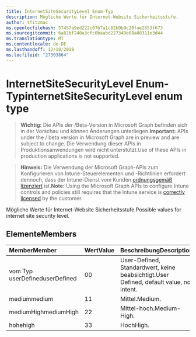 ```yaml
---
title: InternetSiteSecurityLevel Enum-Typ
description: Mögliche Werte für Internet-Website Sicherheitsstufe.
author: tfitzmac
ms.openlocfilehash: 57457a9ed222c07b7a1c82b9b9c20fae2653f673
ms.sourcegitcommit: 6a82bf240a3cfc0baabd227349e08a08311e3d44
ms.translationtype: MT
ms.contentlocale: de-DE
ms.lasthandoff: 12/18/2018
ms.locfileid: "27303864"
---
```

# <a name="internetsitesecuritylevel-enum-type"></a><span data-ttu-id="f15c3-103">InternetSiteSecurityLevel Enum-Typ</span><span class="sxs-lookup"><span data-stu-id="f15c3-103">internetSiteSecurityLevel enum type</span></span>

> <span data-ttu-id="f15c3-104">**Wichtig:** Die APIs der /Beta-Version in Microsoft Graph befinden sich in der Vorschau und können Änderungen unterliegen.</span><span class="sxs-lookup"><span data-stu-id="f15c3-104">**Important:** APIs under the / beta version in Microsoft Graph are in preview and are subject to change.</span></span> <span data-ttu-id="f15c3-105">Die Verwendung dieser APIs in Produktionsanwendungen wird nicht unterstützt.</span><span class="sxs-lookup"><span data-stu-id="f15c3-105">Use of these APIs in production applications is not supported.</span></span>

> <span data-ttu-id="f15c3-106">**Hinweis:** Die Verwendung der Microsoft Graph-APIs zum Konfigurieren von Intune-Steuerelementen und -Richtlinien erfordert dennoch, dass der Intune-Dienst vom Kunden [ordnungsgemäß lizenziert](https://go.microsoft.com/fwlink/?linkid=839381) ist.</span><span class="sxs-lookup"><span data-stu-id="f15c3-106">**Note:** Using the Microsoft Graph APIs to configure Intune controls and policies still requires that the Intune service is [correctly licensed](https://go.microsoft.com/fwlink/?linkid=839381) by the customer.</span></span>

<span data-ttu-id="f15c3-107">Mögliche Werte für Internet-Website Sicherheitsstufe.</span><span class="sxs-lookup"><span data-stu-id="f15c3-107">Possible values for internet site security level.</span></span>
## <a name="members"></a><span data-ttu-id="f15c3-108">Elemente</span><span class="sxs-lookup"><span data-stu-id="f15c3-108">Members</span></span>
|<span data-ttu-id="f15c3-109">Member</span><span class="sxs-lookup"><span data-stu-id="f15c3-109">Member</span></span>|<span data-ttu-id="f15c3-110">Wert</span><span class="sxs-lookup"><span data-stu-id="f15c3-110">Value</span></span>|<span data-ttu-id="f15c3-111">Beschreibung</span><span class="sxs-lookup"><span data-stu-id="f15c3-111">Description</span></span>|
|:---|:---|:---|
|<span data-ttu-id="f15c3-112">vom Typ userDefined</span><span class="sxs-lookup"><span data-stu-id="f15c3-112">userDefined</span></span>|<span data-ttu-id="f15c3-113">0</span><span class="sxs-lookup"><span data-stu-id="f15c3-113">0</span></span>|<span data-ttu-id="f15c3-114">User-Defined, Standardwert, keine beabsichtigt.</span><span class="sxs-lookup"><span data-stu-id="f15c3-114">User Defined, default value, no intent.</span></span>|
|<span data-ttu-id="f15c3-115">medium</span><span class="sxs-lookup"><span data-stu-id="f15c3-115">medium</span></span>|<span data-ttu-id="f15c3-116">1</span><span class="sxs-lookup"><span data-stu-id="f15c3-116">1</span></span>|<span data-ttu-id="f15c3-117">Mittel.</span><span class="sxs-lookup"><span data-stu-id="f15c3-117">Medium.</span></span>|
|<span data-ttu-id="f15c3-118">mediumHigh</span><span class="sxs-lookup"><span data-stu-id="f15c3-118">mediumHigh</span></span>|<span data-ttu-id="f15c3-119">2</span><span class="sxs-lookup"><span data-stu-id="f15c3-119">2</span></span>|<span data-ttu-id="f15c3-120">Mittel-hoch.</span><span class="sxs-lookup"><span data-stu-id="f15c3-120">Medium-High.</span></span>|
|<span data-ttu-id="f15c3-121">hohe</span><span class="sxs-lookup"><span data-stu-id="f15c3-121">high</span></span>|<span data-ttu-id="f15c3-122">3</span><span class="sxs-lookup"><span data-stu-id="f15c3-122">3</span></span>|<span data-ttu-id="f15c3-123">Hoch</span><span class="sxs-lookup"><span data-stu-id="f15c3-123">High.</span></span>|





